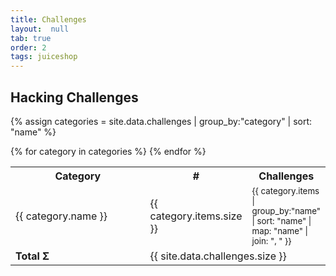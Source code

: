 ```yaml
---
title: Challenges
layout:  null
tab: true
order: 2
tags: juiceshop
---
```


## Hacking Challenges

{% assign categories = site.data.challenges | group_by:"category" | sort: "name" %}

<table>
  <tr>
    <th>Category</th>
    <th>#</th>
    <th>Challenges</th>
  </tr>
  {% for category in categories %}
  <tr>
    <td style="width: 250px">{{ category.name }}</td>
    <td style="width: 80px">{{ category.items.size }}</td>
    <td><small>{{ category.items | group_by:"name" | sort: "name" | map: "name" | join: ", " }}</small></td>
  </tr>
  {% endfor %}
  <tr>
    <td style="white-space:nowrap;"><strong>Total Σ</strong></td>
    <td colspan="2">{{ site.data.challenges.size }}</td>
  </tr>
</table>
